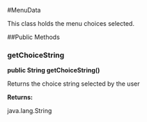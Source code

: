 #MenuData

This class holds the menu choices selected.

##Public Methods

### getChoiceString

**public String getChoiceString()**

Returns the choice string selected by the user

**Returns:**

java.lang.String

